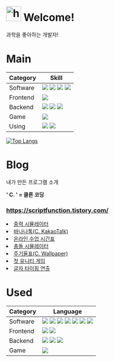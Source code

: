 # <img src="https://user-images.githubusercontent.com/1303154/88677602-1635ba80-d120-11ea-84d8-d263ba5fc3c0.gif" width="40px" alt="hi"> Welcome!
과학을 좋아하는 개발자!

# Main
|Category|Skill|
|-|-|
|Software| ![](https://img.shields.io/badge/C_Sharp-239120?style=for-the-badge&logo=csharp&logoColor=white) ![](https://img.shields.io/badge/.NET-512BD4?style=for-the-badge&logo=.NET&logoColor=white) ![](https://img.shields.io/badge/python-3776AB?style=for-the-badge&logo=python&logoColor=white) ![](https://img.shields.io/badge/java-F80000?style=for-the-badge&logo=oracle&logoColor=white)|
|Frontend|![](https://img.shields.io/badge/Javascript-F7DF1E?style=for-the-badge&logo=Javascript&logoColor=white)|
|Backend|![](https://img.shields.io/badge/Node.js-339933?style=for-the-badge&logo=Node.js&logoColor=white) ![](https://img.shields.io/badge/express-000000?style=for-the-badge&logo=express&logoColor=white) ![](https://img.shields.io/badge/PHP-777BB4?style=for-the-badge&logo=PHP&logoColor=white)|
|Game|![](https://img.shields.io/badge/unity-002244?style=for-the-badge&logo=unity&logoColor=white)|
|Using|![](https://img.shields.io/badge/Photoshop-31A8FF?style=for-the-badge&logo=Adobe-Photoshop&logoColor=white) ![](https://img.shields.io/badge/ADOBE_XD-FF61F6?style=for-the-badge&logo=Adobe-XD&logoColor=white)|


[![Top Langs](https://github-readme-stats.vercel.app/api/top-langs/?username=Function1790)](https://github.com/Function1790)

# Blog
내가 만든 프로그램 소개

**' C. ' = 클론 코딩**
### https://scriptfunction.tistory.com/
<li><a href="https://scriptfunction.tistory.com/14?category=918756">중력 시뮬레이터</a></li>
<li><a href="https://scriptfunction.tistory.com/3?category=918756">바나나톡(C. KakaoTalk)</a></li>
<li><a href="https://scriptfunction.tistory.com/4?category=918756">온라인 수업 시간표</a></li>
<li><a href="https://scriptfunction.tistory.com/6?category=918756">충돌 시뮬레이터</a></li>
<li><a href="https://scriptfunction.tistory.com/7?category=918756">주기율표(C. Wallpaper)</a></li>
<li><a href="https://scriptfunction.tistory.com/5?category=918756">첫 유니티 게임</a></li>
<li><a href="https://scriptfunction.tistory.com/16?category=952890">글자 타이핑 연출</a></li>

# Used
|Category|Language|
|-|-|
|Software|![](https://img.shields.io/badge/C-A8B9CC?style=for-the-badge&logo=C&logoColor=white) ![](https://img.shields.io/badge/AssemblyScript-007AAC?style=for-the-badge&logo=AssemblyScript&logoColor=white) ![](https://img.shields.io/badge/python-3776AB?style=for-the-badge&logo=python&logoColor=white) ![](https://img.shields.io/badge/C++-00599C?style=for-the-badge&logo=C++&logoColor=white) ![](https://img.shields.io/badge/Kotlin-7F52FF?style=for-the-badge&logo=Kotlin&logoColor=white) ![](https://img.shields.io/badge/CS-512BD4?style=for-the-badge&logo=.NET&logoColor=white) ![](https://img.shields.io/badge/java-F80000?style=for-the-badge&logo=oracle&logoColor=white)|
|Frontend|![](https://img.shields.io/badge/Javascript-F7DF1E?style=for-the-badge&logo=Javascript&logoColor=black) ![](https://img.shields.io/badge/react-61DAFB?style=for-the-badge&logo=react&logoColor=black)|
|Backend|![](https://img.shields.io/badge/Node.js-339933?style=for-the-badge&logo=Node.js&logoColor=white) ![](https://img.shields.io/badge/socket.io-010101?style=for-the-badge&logo=socket.io&logoColor=white) ![](https://img.shields.io/badge/PHP-777BB4?style=for-the-badge&logo=PHP&logoColor=white)|
|Game|![](https://img.shields.io/badge/unity-002244?style=for-the-badge&logo=unity&logoColor=white)|
